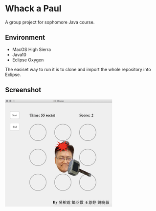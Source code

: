 # Whack a Paul

A group project for sophomore Java course.

## Environment
- MacOS High Sierra
- Java10
- Eclipse Oxygen

The easiset way to run it is to clone and import the whole repository into Eclipse.

## Screenshot

<img src="https://github.com/andywu0913/Whack-a-Paul/blob/master/demo.png" width="350px">
